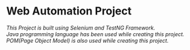 # Web Automation Project
*This Project is built using Selenium and TestNG Framework.* <br>
*Java programming language has been used while creating this project.* <br>
*POM(Page Object Model) is also used while creating this project.*
